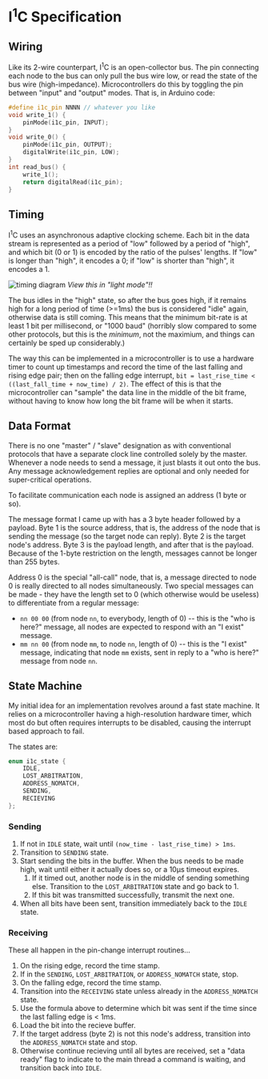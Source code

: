 # I<sup>1</sup>C Specification

## Wiring

Like its 2-wire counterpart, I<sup>1</sup>C is an open-collector bus. The pin connecting each node to the bus can only pull the bus wire low, or read the state of the bus wire (high-impedance). Microcontrollers do this by toggling the pin between "input" and "output" modes. That is, in Arduino code:

```cpp
#define i1c_pin NNNN // whatever you like
void write_1() {
    pinMode(i1c_pin, INPUT);
}
void write_0() {
    pinMode(i1c_pin, OUTPUT);
    digitalWrite(i1c_pin, LOW);
}
int read_bus() {
    write_1();
    return digitalRead(i1c_pin);
}
```

## Timing

I<sup>1</sup>C uses an asynchronous adaptive clocking scheme. Each bit in the data stream is represented as a period of "low" followed by a period of "high", and which bit (0 or 1) is encoded by the ratio of the pulses' lengths. If "low" is longer than "high", it encodes a 0; if "low" is shorter than "high", it encodes a 1.

![timing diagram](https://kroki.io/wavedrom/svg/eNqrVijOTM9LzLFSiOZSUKhWyEvMTbVSUApOzUvJzEtXMFAvVtJRgIPyxDKQrKGBHgIpKdTqYNNqiEOroR4c4dJqYAiCenp6EAOQbQXqA5PoWkMyUhUKEotKFEoyEksUchNLSlKLgPbDtVoiEFhrbC0AtfY_Hg==) *View this in "light mode"!!*

<!--

{ signal: [
  { name: "Sending 0's",          wave: "10.10.10.10.1" },
  { name: "Sending 1's",          wave: "101.01.01.01." },
  { name: "Sending 010101...",    wave: "10.101.0.101." },
  { name: "The part that matters",wave: "1091091091091" },
]}

-->

The bus idles in the "high" state, so after the bus goes high, if it remains high for a long period of time (>=1ms) the bus is considered "idle" again, otherwise data is still coming. This means that the minimum bit-rate is at least 1 bit per millisecond, or "1000 baud" (horribly slow compared to some other protocols, but this is the *minimum*, not the maximium, and things can certainly be sped up considerably.)

The way this can be implemented in a microcontroller is to use a hardware timer to count up timestamps and record the time of the last falling and rising edge pair; then on the falling edge interrupt, `bit = last_rise_time < ((last_fall_time + now_time) / 2)`. The effect of this is that the microcontroller can "sample" the data line in the middle of the bit frame, without having to know how long the bit frame will be when it starts.

## Data Format

There is no one "master" / "slave" designation as with conventional protocols that have a separate clock line controlled solely by the master. Whenever a node needs to send a message, it just blasts it out onto the bus. Any message acknowledgement replies are optional and only needed for super-critical operations.

To facilitate communication each node is assigned an address (1 byte or so).

The message format I came up with has a 3 byte header followed by a payload. Byte 1 is the source address, that is, the address of the node that is sending the message (so the target node can reply). Byte 2 is the target node's address. Byte 3 is the payload length, and after that is the payload. Because of the 1-byte restriction on the length, messages cannot be longer than 255 bytes.

Address 0 is the special "all-call" node, that is, a message directed to node 0 is really directed to all nodes simultaneously. Two special messages can be made - they have the length set to 0 (which otherwise would be useless) to differentiate from a regular message:

* `nn 00 00` (from node `nn`, to everybody, length of 0) -- this is the "who is here?" message, all nodes are expected to respond with an "I exist" message.
* `mm nn 00` (from node `mm`, to node `nn`, length of 0) -- this is the "I exist" message, indicating that node `mm` exists, sent in reply to a "who is here?" message from node `nn`.

## State Machine

My initial idea for an implementation revolves around a fast state machine. It relies on a microcontroller having a high-resolution hardware timer, which most do but often requires interrupts to be disabled, causing the interrupt based approach to fail.

The states are:
```cpp
enum i1c_state {
    IDLE,
    LOST_ARBITRATION,
    ADDRESS_NOMATCH,
    SENDING,
    RECIEVING
};
```

### Sending

1. If not in `IDLE` state, wait until `(now_time - last_rise_time) > 1ms`.
2. Transition to `SENDING` state.
3. Start sending the bits in the buffer. When the bus needs to be made high, wait until either it actually does so, or a 10&micro;s timeout expires.
    1. If it timed out, another node is in the middle of sending something else. Transition to the `LOST_ARBITRATION` state and go back to 1.
    2. If this bit was transmitted successfully, transmit the next one.
4. When all bits have been sent, transition immediately back to the `IDLE` state.

### Receiving

These all happen in the pin-change interrupt routines...

1. On the rising edge, record the time stamp.
2. If in the `SENDING`, `LOST_ARBITRATION`, or `ADDRESS_NOMATCH` state, stop.
3. On the falling edge, record the time stamp.
4. Transition into the `RECEIVING` state unless already in the `ADDRESS_NOMATCH` state.
5. Use the formula above to determine which bit was sent if the time since the last falling edge is < 1ms.
6. Load the bit into the recieve buffer.
7. If the target address (byte 2) is not this node's address, transition into the `ADDRESS_NOMATCH` state and stop.
8. Otherwise continue recieving until all bytes are received, set a "data ready" flag to indicate to the main thread a command is waiting, and transition back into `IDLE`.
